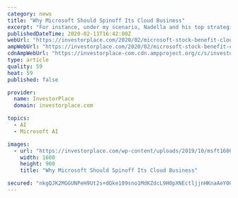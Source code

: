 ```yaml
---
category: news
title: "Why Microsoft Should Spinoff Its Cloud Business"
excerpt: "For instance, under my scenario, Nadella and his top strategic and technical lieutenants could personally develop and supervise, on a day-to-day basis, Azure’s artificial intelligence (AI) strategy. I doubt whether that’s possible currently. Similarly, I believe that Azure and Dynamics 365 could more quickly and efficiently adopt new ..."
publishedDateTime: 2020-02-11T16:42:00Z
webUrl: "https://investorplace.com/2020/02/microsoft-stock-benefit-cloud-business-spinoff/"
ampWebUrl: "https://investorplace.com/2020/02/microsoft-stock-benefit-cloud-business-spinoff/amp/"
cdnAmpWebUrl: "https://investorplace-com.cdn.ampproject.org/c/s/investorplace.com/2020/02/microsoft-stock-benefit-cloud-business-spinoff/amp/"
type: article
quality: 59
heat: 59
published: false

provider:
  name: InvestorPlace
  domain: investorplace.com

topics:
  - AI
  - Microsoft AI

images:
  - url: "https://investorplace.com/wp-content/uploads/2019/10/msft1600n.jpg"
    width: 1600
    height: 900
    title: "Why Microsoft Should Spinoff Its Cloud Business"

secured: "nkgQJK2MGGUNPeH9Ut2s+dQke189sno1MdKZdcL9H0pXNEctljjnHKnaAeY0O2vLejgpJJo4lCn9DYWB7I1RpZ3C/Y2TzDrY8TBpoo+WQAvzKELi7PF3Z2CMFVbR5onrBLINTEDU6/hkMYpjIndPjXvtj8uOFl5Tvk0zJMEo7NKk48F554ukVggL5uV1QlPnPmvWQ5jOxD3Vv3ojSQELxf09VIfgUZLtHcnjH8N+HLBdKffjY9wXaxAx+c60WxzI6WwPtU48BWbTs9GNu7JwYLnpnLUryjBMG4WYo+UyDo1UjG8KZCl3M5W/ZkPEVVAV;O5jsfb+UfzIeCFZYYY1fqQ=="
---
```


